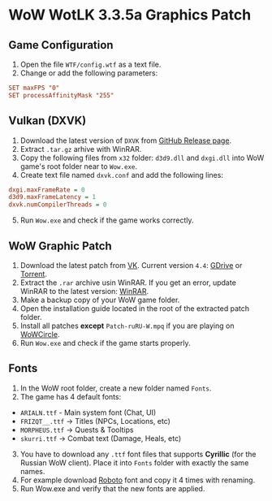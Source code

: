 # WoW WotLK 3.3.5a Graphics Patch

## Game Configuration

1. Open the file `WTF/config.wtf` as a text file.
2. Change or add the following parameters:

```cfg
SET maxFPS "0"
SET processAffinityMask "255"
```

## Vulkan (DXVK)

1. Download the latest version of `DXVK` from [GitHub Release page](https://github.com/doitsujin/dxvk/releases).
2. Extract `.tar.gz` arhive with WinRAR.
3. Copy the following files from `x32` folder: `d3d9.dll` and `dxgi.dll` into WoW game's root folder near to `Wow.exe`.
4. Create text file named `dxvk.conf` and add the following lines:

```cfg
dxgi.maxFrameRate = 0
d3d9.maxFrameLatency = 1
dxvk.numCompilerThreads = 0
```

5. Run `Wow.exe` and check if the game works correctly.

## WoW Graphic Patch

1. Download the latest patch from [VK](https://vk.com/wow_patch). Current version `4.4`: [GDrive](https://vk.com/away.php?to=https%3A%2F%2Fdrive.google.com%2Ffile%2Fd%2F1l3jR-r5pyvFlQk6CnPjopZkY_WYP40-K%2Fview%3Fusp%3Dsharing&utf=1) or [Torrent](https://vk.com/doc613917273_686248351?hash=J9wgEvOhoev5orshkgkSETU4lsoBxZXEmaRlQhdwins&dl=1YhkQcXHlytAlPc7r79oVaTyDU4bUVVWXjtXgK45AzD).
2. Extract the `.rar` archive usin WinRAR. If you get an error, update WinRAR to the latest version: [WinRAR](https://www.win-rar.com/).
3. Make a backup copy of your WoW game folder.
4. Open the installation guide located in the root of the extracted patch folder.
5. Install all patches **except** `Patch-ruRU-W.mpq` if you are playing on [WoWCircle](https://wowcircle.net/).
6. Run `Wow.exe` and check if the game starts properly.

## Fonts

1. In the WoW root folder, create a new folder named `Fonts`.
2. The game has 4 default fonts:
  * `ARIALN.ttf` - Main system font (Chat, UI)
  * `FRIZQT__.ttf` → Titles (NPCs, Locations, etc)
  * `MORPHEUS.ttf` → Quests & Tooltips
  * `skurri.ttf` → Combat text (Damage, Heals, etc)
3. You have to download any `.ttf` font files that supports **Cyrillic** (for the Russian WoW client). Place it into `Fonts` folder with exactly the same names.
4. For example download [Roboto](https://fonts-online.ru/fonts/roboto) font and copy it 4 times with renaming.
5. Run Wow.exe and verify that the new fonts are applied.
